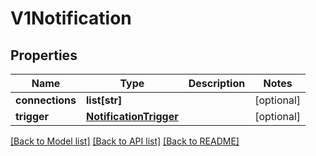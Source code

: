 # V1Notification

## Properties
Name | Type | Description | Notes
------------ | ------------- | ------------- | -------------
**connections** | **list[str]** |  | [optional] 
**trigger** | [**NotificationTrigger**](NotificationTrigger.md) |  | [optional] 

[[Back to Model list]](../README.md#documentation-for-models) [[Back to API list]](../README.md#documentation-for-api-endpoints) [[Back to README]](../README.md)


